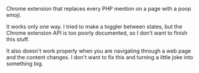 Chrome extension that replaces every PHP mention on a page with a poop emoji.

It works only one way. I tried to make a toggler between states, but the Chrome extension API is too poorly documented, so I don't want to finish this stuff.

It also doesn't work properly when you are navigating through a web page and the content changes. I don't want to fix this and turning a little joke into something big.
